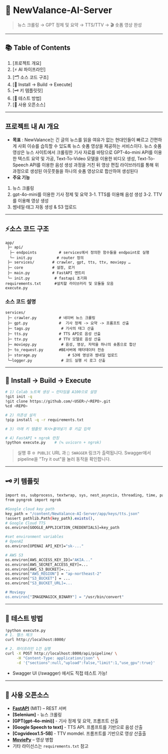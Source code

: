
# 📰 NewValance-AI-Server

> 뉴스 크롤링 → GPT 정제 및 요약 → TTS/TTV → 🎬 숏폼 영상 완성  

---

## 📚 Table of Contents
1. [프로젝트 개요]
2. [⚡ AI 파이프라인]
3. [🗂️ 소스 코드 구조]
4. [🔧 Install → Build → Execute]
5. [🗝️ 키 템플릿릿]
6. [🧪 테스트 방법]
7. [📝 사용 오픈소스]

---

## 프로젝트 내 AI 개요
- **목표** : NewValance는 긴 글의 뉴스를 읽을 여유가 없는 현대인들이 빠르고 간편하게 사회 이슈를 습득할 수 있도록 뉴스 숏폼 영상을 제공하는 서비스이다. 뉴스 숏폼 영상은 뉴스 사이트에서 크롤링한 기사 자료를 바탕으로 GPT-4o-mini API를 이용한 텍스트 요약 및 가공, Text-To-Video 모델을 이용한 비디오 생성, Text-To-Speech API를 이용한 음성 생성 과정을 거친 뒤 영상 편집 라이브러리를 통해 위 과정으로 생성된 아웃풋들을 하나의 숏폼 영상으로 합산하여 생성된다
- **주요 기능**
1. 뉴스 크롤링
2. gpt-4o-mini를 이용한 기사 정제 및 요약
3-1. TTS를 이용해 음성 생성
3-2. TTV를 이용해 영상 생성
4. 썸네일·태그 자동 생성 & S3 업로드

---

## ⚡소스 코드 구조
```
app/
 ├─ api/        
  ├─ endpoints          # services에서 정의한 함수들을 endpoint로 실행
  └─ init.py           # router 정의
 ├─ services/        # crawler, gpt, tts, ttv, moviepy …
 ├─ core             # 설정, 로거
 ├─ main.py          # FastAPI 엔트리
 └─ init.py           # fastapi 초기화
requirements.txt      #설치할 라이브러리 및 모듈들 모음
execute.py
```

### 소스 코드 설명 
```
services/
 ├─ crawler.py          # 네이버 뉴스 크롤링
 ├─ gpt.py              #  기사 정체 -> 요약 -> 프롬프트 산출
 ├─ tags.py              # 기사의 태그 산출
 ├─ tts.py              # TTS API로 음성 산출
 ├─ ttv.py              # TTV 모델로 음성 산출
 ├─ moviepy.py           # 음성, 영상, 자막을 하나의 숏폼으로 합산
 ├─ to_request.py       #BE서버에 메타데이터 전송
 ├─ storage.py              # S3에 영상과 썸네일 업로드
 └─logger.py             # 코드 실행 시 로그 산출
```




---

## 🔧 Install → Build → Execute

```bash
# 1) Colab 노트북 생성 → 런타임을 A100으로 설정
!git init -q
!git clone https://github.com/<USER>/<REPO>.git
%cd <REPO>

# 2) 의존성 설치
!pip install -q -r requirements.txt

# 3) 아래 키 템플릿 복사+붙여넣기 후 키값 입력

# 4) FastAPI + ngrok 런칭
!python execute.py    # (≒ uvicorn + ngrok)
```

> 실행 후 `🌐 PUBLIC` URL 과 `🔗 SWAGGER` 링크가 출력됩니다.
> Swagger에서 pipeline을 "Try it out"을 눌러 동작을 확인합니다. 

---

## 🗝️ 키 템플릿

```bash
import os, subprocess, textwrap, sys, nest_asyncio, threading, time, pathlib
from pyngrok import ngrok

#Google cloud key path
key_path = "/content/NewValance-AI-Server/app/keys/tts.json"
!assert pathlib.Path(key_path).exists(),
# Google Cloud TTS
os.environ[GOOGLE_APPLICATION_CREDENTIALS]=key_path

#set environment variables
# OpenAI
os.environ[OPENAI API_KEY]="sk-..."

# AWS S3
os.environ[AWS_ACCESS_KEY_ID]="AKIA..."
os.environ[AWS_SECRET_ACCESS_KEY]=...
os.environ[AWS_S3_BUCKET]=...
os.environ["AWS_REGION"] = "ap-northeast-2"
os.environ["S3_BUCKET"] = ...
os.environ["S3_BUCKET_URL]=...

# Moviepy
os.environ["IMAGEMAGICK_BINARY"] = "/usr/bin/convert"
```
---

## 🧪 테스트 방법

```bash
!python execute.py
# 1. 헬스 체크
curl http://localhost:8000/

# 2. 파이프라인 1건 실행
curl -X POST http://localhost:8000/api/pipeline/ \
     -H "Content-Type: application/json" \
     -d '{"sections":null,"upload":false,"limit":1,"use_gpu":true}'
```

* Swagger UI (/swagger) 에서도 직접 테스트 가능!

---


## 📝 사용 오픈소스

* **[FastAPI](https://github.com/tiangolo/fastapi)** (MIT) – REST 서버
* **[Selenium]** - 뉴스 크롤링
* **[GPT(gpt-4o-mini)]** - 기사 정제 및 요약, 프롬프트 산출
* **[Google Speech to text]** - TTS API. 프롬프트를 기반으로 음성 산출
* **[Cogvideox1.5-5B]** - TTV momdel. 프롬프트를 기반으로 영상 산출출
* **[MoviePy](https://github.com/Zulko/moviepy)** – 영상 병합
* 기타 라이선스는 `requirements.txt` 참고

````


